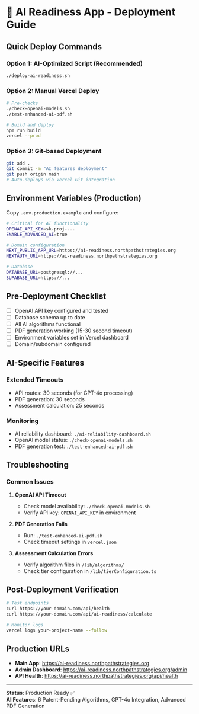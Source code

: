 # 🚀 AI Readiness App - Deployment Guide

## Quick Deploy Commands

### Option 1: AI-Optimized Script (Recommended)
```bash
./deploy-ai-readiness.sh
```

### Option 2: Manual Vercel Deploy
```bash
# Pre-checks
./check-openai-models.sh
./test-enhanced-ai-pdf.sh

# Build and deploy
npm run build
vercel --prod
```

### Option 3: Git-based Deployment
```bash
git add .
git commit -m "AI features deployment"
git push origin main
# Auto-deploys via Vercel Git integration
```

## Environment Variables (Production)

Copy `.env.production.example` and configure:

```bash
# Critical for AI functionality
OPENAI_API_KEY=sk-proj-...
ENABLE_ADVANCED_AI=true

# Domain configuration
NEXT_PUBLIC_APP_URL=https://ai-readiness.northpathstrategies.org
NEXTAUTH_URL=https://ai-readiness.northpathstrategies.org

# Database
DATABASE_URL=postgresql://...
SUPABASE_URL=https://...
```

## Pre-Deployment Checklist

- [ ] OpenAI API key configured and tested
- [ ] Database schema up to date
- [ ] All AI algorithms functional
- [ ] PDF generation working (15-30 second timeout)
- [ ] Environment variables set in Vercel dashboard
- [ ] Domain/subdomain configured

## AI-Specific Features

### Extended Timeouts
- API routes: 30 seconds (for GPT-4o processing)
- PDF generation: 30 seconds
- Assessment calculation: 25 seconds

### Monitoring
- AI reliability dashboard: `./ai-reliability-dashboard.sh`
- OpenAI model status: `./check-openai-models.sh`
- PDF generation test: `./test-enhanced-ai-pdf.sh`

## Troubleshooting

### Common Issues

1. **OpenAI API Timeout**
   - Check model availability: `./check-openai-models.sh`
   - Verify API key: `OPENAI_API_KEY` in environment

2. **PDF Generation Fails**
   - Run: `./test-enhanced-ai-pdf.sh`
   - Check timeout settings in `vercel.json`

3. **Assessment Calculation Errors**
   - Verify algorithm files in `/lib/algorithms/`
   - Check tier configuration in `/lib/tierConfiguration.ts`

## Post-Deployment Verification

```bash
# Test endpoints
curl https://your-domain.com/api/health
curl https://your-domain.com/api/ai-readiness/calculate

# Monitor logs
vercel logs your-project-name --follow
```

## Production URLs

- **Main App**: https://ai-readiness.northpathstrategies.org
- **Admin Dashboard**: https://ai-readiness.northpathstrategies.org/admin
- **API Health**: https://ai-readiness.northpathstrategies.org/api/health

---

**Status**: Production Ready ✅  
**AI Features**: 6 Patent-Pending Algorithms, GPT-4o Integration, Advanced PDF Generation
